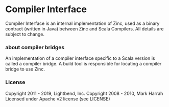 Compiler Interface
==================

Compiler Interface is an internal implementation of Zinc,
used as a binary contract (written in Java) between Zinc and Scala Compilers.
All details are subject to change.

### about compiler bridges

An implementation of a compiler interface specific to a Scala version is called a compiler bridge.
A build tool is responsible for locating a compiler bridge to use Zinc.

### License

Copyright 2011 - 2019, Lightbend, Inc.
Copyright 2008 - 2010, Mark Harrah
Licensed under Apache v2 license (see LICENSE)
